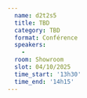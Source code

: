 ```yaml
---
  name: d2t2s5
  title: TBD
  category: TBD
  format: Conférence
  speakers: 
    - 
  room: Showroom
  slot: 04/10/2025
  time_start: '13h30'
  time_end: '14h15'
---
```

